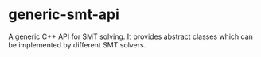# generic-smt-api
A generic C++ API for SMT solving. It provides abstract classes which can be implemented by different SMT solvers.
